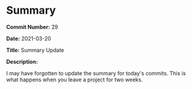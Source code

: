 # Summary

**Commit Number:** 29

**Date:** 2021-03-20

**Title:** Summary Update

**Description:**

I may have forgotten to update the summary for today's commits. This is what happens when you leave a project for two weeks.